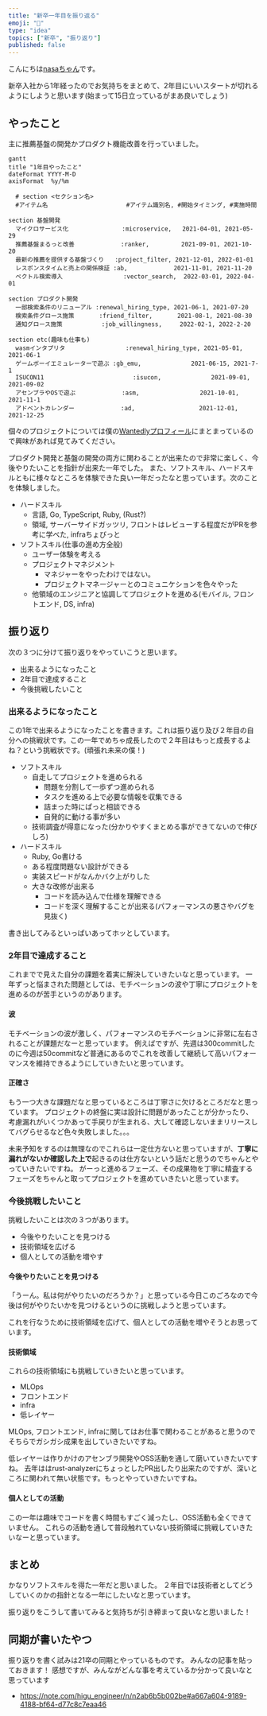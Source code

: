 ```yaml
---
title: "新卒一年目を振り返る"
emoji: "🦁"
type: "idea"
topics: ["新卒", "振り返り"]
published: false
---
```


こんにちは[nasaちゃん](https://twitter.com/nasa_desu)です。

新卒入社から1年経ったのでお気持ちをまとめて、2年目にいいスタートが切れるようにしようと思います(始まって15日立っているがまあ良いでしょう)

## やったこと

主に推薦基盤の開発かプロダクト機能改善を行っていました。

```mermaid
gantt
title "1年目やったこと"
dateFormat YYYY-M-D
axisFormat  %y/%m

  # section <セクション名>
  #アイテム名                      #アイテム識別名, #開始タイミング, #実施時間

section 基盤開発
  マイクロサービス化               :microservice,   2021-04-01, 2021-05-29
  推薦基盤まるっと改善             :ranker,         2021-09-01, 2021-10-20
  最新の推薦を提供する基盤づくり   :project_filter, 2021-12-01, 2022-01-01
  レスポンスタイムと売上の関係検証 :ab,             2021-11-01, 2021-11-20
  ベクトル検索導入                 :vector_search,  2022-03-01, 2022-04-01

section プロダクト開発
  一部検索条件のリニューアル :renewal_hiring_type, 2021-06-1, 2021-07-20
  検索条件グロース施策       :friend_filter,       2021-08-1, 2021-08-30
  通知グロース施策           :job_willingness,     2022-02-1, 2022-2-20

section etc(趣味も仕事も)
  wasmインタプリタ                 :renewal_hiring_type, 2021-05-01, 2021-06-1
  ゲームボーイエミュレーターで遊ぶ :gb_emu,              2021-06-15, 2021-7-1
  ISUCON11                         :isucon,              2021-09-01, 2021-09-02
  アセンブラやOSで遊ぶ             :asm,                 2021-10-01, 2021-11-1
  アドベントカレンダー             :ad,                  2021-12-01, 2021-12-25
```

個々のプロジェクトについては僕の[Wantedlyプロフィール](https://www.wantedly.com/id/nasa)にまとまっているので興味があれば見てみてください。

プロダクト開発と基盤の開発の両方に関わることが出来たので非常に楽しく、今後やりたいことを指針が出来た一年でした。
また、ソフトスキル、ハードスキルともに様々なところを体験できた良い一年だったなと思っています。次のことを体験しました。

- ハードスキル
  - 言語, Go, TypeScript, Ruby, (Rust?)
  - 領域, サーバーサイドガッツリ, フロントはレビューする程度だがPRを参考に学べた, infraちょびっと
- ソフトスキル(仕事の進め方全般)
  - ユーザー体験を考える
  - プロジェクトマネジメント
    - マネジャーをやったわけではない。
    - プロジェクトマネージャーとのコミュニケションを色々やった
  - 他領域のエンジニアと協調してプロジェクトを進める(モバイル, フロントエンド, DS, infra)


## 振り返り

次の３つに分けて振り返りをやっていこうと思います。

- 出来るようになったこと
- 2年目で達成すること
- 今後挑戦したいこと


### 出来るようになったこと

この1年で出来るようになったことを書きます。これは振り返り及び２年目の自分への挑戦状です。この一年でめちゃ成長したので２年目はもっと成長するよね？という挑戦状です。(頑張れ未来の僕！)

- ソフトスキル
  - 自走してプロジェクトを進められる
    - 問題を分割して一歩ずつ進められる
    - タスクを進める上で必要な情報を収集できる
    - 詰まった時にぱっと相談できる
    - 自発的に動ける事が多い
  - 技術調査が得意になった(分かりやすくまとめる事ができてないので伸びしろ)
- ハードスキル
  - Ruby, Go書ける
  - ある程度問題ない設計ができる
  - 実装スピードがなんかバク上がりした
  - 大きな改修が出来る
    - コードを読み込んで仕様を理解できる
    - コードを深く理解することが出来る(パフォーマンスの悪さやバグを見抜く)

書き出してみるといっぱいあってホッとしています。

### 2年目で達成すること


これまでで見えた自分の課題を着実に解決していきたいなと思っています。
一年ずっと悩まされた問題としては、モチベーションの波や丁寧にプロジェクトを進めるのが苦手というのがあります。

#### 波

モチベーションの波が激しく、パフォーマンスのモチベーションに非常に左右されることが課題だなーと思っています。
例えばですが、先週は300commitしたのに今週は50commitなど普通にあるのでこれを改善して継続して高いパフォーマンスを維持できるようにしていきたいと思っています。

#### 正確さ

もう一つ大きな課題だなと思っているところは丁寧さに欠けるところだなと思っています。
プロジェクトの終盤に実は設計に問題があったことが分かったり、考慮漏れがいくつかあって手戻りが生まれる、大して確認しないままリリースしてバグらせるなど色々失敗しました。。。

未来予知をするのは無理なのでこれらは一定仕方ないと思っていますが、**丁寧に漏れがないか確認した上で**起きるのは仕方ないという話だと思うのでちゃんとやっていきたいですね。
がーっと進めるフェーズ、その成果物を丁寧に精査するフェーズをちゃんと取ってプロジェクトを進めていきたいと思っています。

### 今後挑戦したいこと

挑戦したいことは次の３つがあります。

- 今後やりたいことを見つける
- 技術領域を広げる
- 個人としての活動を増やす

#### 今後やりたいことを見つける

「うーん。私は何がやりたいのだろうか？」と思っている今日このごろなので今後は何がやりたいかを見つけるというのに挑戦しようと思っています。

これを行なうために技術領域を広げて、個人としての活動を増やそうとお思っています。


#### 技術領域

これらの技術領域にも挑戦していきたいと思っています。

- MLOps
- フロントエンド
- infra
- 低レイヤー

MLOps, フロントエンド, infraに関してはお仕事で関わることがあると思うのでそちらでガシガシ成果を出していきたいですね。

低レイヤーは作りかけのアセンブラ開発やOSS活動を通して磨いていきたいですね。
去年ははrust-analyzerにちょっとしたPR出したり出来たのですが、深いところに関われて無い状態です。もっとやっていきたいですね。

#### 個人としての活動

この一年は趣味でコードを書く時間もすごく減ったし、OSS活動も全くできていません。
これらの活動を通して普段触れていない技術領域に挑戦していきたいなーと思っています。


## まとめ

かなりソフトスキルを得た一年だと思いました。
２年目では技術者としてどうしていくのかの指針となる一年にしたいなと思っています。

振り返りをこうして書いてみると気持ちが引き締まって良いなと思いました！

## 同期が書いたやつ

振り返りを書く試みは21卒の同期とやっているものです。
みんなの記事を貼っておきます！ 感想ですが、みんながどんな事を考えているか分かって良いなと思っています

- https://note.com/higu_engineer/n/n2ab6b5b002be#a667a604-9189-4188-bf64-d77c8c7eaa46
